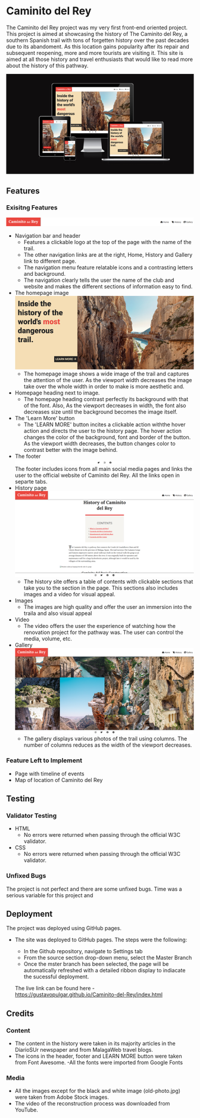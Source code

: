 # Caminito del Rey

The Caminito del Rey project was my very first front-end oriented project. This project is aimed at showcasing the history of The Caminito del Rey, a southern Spanish trail with tons of forgetten history over the past decades due to its abandoment. As this location gains popularity after its repair and subsequent reopening, more and more tourists are visiting it. This site is aimed at all those history and travel enthusiasts that would like to read more about the history of this pathway.

![](/accessibility.png)
## Features

### Exisitng Features
![](header.png)
- Navigation bar and header
    - Features a clickable logo at the top of the page with the name of the trail.
    - The other navigation links are at the right, Home, History and Gallery link to different page.
    - The navigation menu feature relatable icons and a contrasting letters and background.
    - The navigation clearly tells the user the name of the club and website and makes the different sections of information easy to find.
- The homepage image
![](homepage.png)
    - The homepage image shows a wide image of the trail and captures the attention of the user. As the viewport width decreases the image take over the whole width in order to make is more aesthetic and.
- Homepage heading next to image.
    - The homepage heading contrast perfectly its background with that of the font. Also, As the viewport decreases in width, the font also decreases size until the background becomes the image itself.  
- The 'Learn More' button
    - The 'LEARN MORE' button incites a clickable action withthe hover action and directs the user to the history page. The hover action changes the color of the background, font and border of the button. As the viewport width decreases, the button changes color to contrast better with the image behind. 
- The footer
![](footer.png)
    The footer includes icons from all main social media pages and links the user to the official website of Caminito del Rey. All the links open in separte tabs.
- History page
![](history.png)
    - The history site offers a table of contents with clickable sections that take you to the section in the page. This sections also includes images and a video for visual appeal.
- Images
    - The images are high quality and offer the user an immersion into the traila and also visual appeal
- Video
    - The video offers the user the experience of watching how the renovation project for the pathway was. The user can control the media, volume, etc.
- Gallery
![](gallery.png)
    - The gallery displays various photos of the trail using columns. The number of columns reduces as the width of the viewport decreases.

### Feature Left to Implement
- Page with timeline of events
- Map of location of Caminito del Rey

## Testing
### Validator Testing
- HTML
    - No errors were returned when passing through the official W3C validator.
- CSS
    - No errors were returned when passing through the official W3C validator.
### Unfixed Bugs
The project is not perfect and there are some unfixed bugs. Time was a serious variable for this project and 

## Deployment

The project was deployed using GitHub pages. 
- The site was deployed to GitHub pages. The steps were the following:
    - In the Github repository, navigate to Settings tab
    - From the source section drop-down menu, select the Master Branch
    - Once the mster branch has been selected, the page will be automatically refreshed with a detailed ribbon display to indiacate the sucessful deployment.

    The live link can be found here - https://gustavopulgar.github.io/Caminito-del-Rey/index.html
## Credits
### Content
- The content in the history were taken in its majority articles in the DiarioSUr newspaper and from MalagaWeb travel blogs.
- The icons in the header, footer and LEARN MORE button were taken from Font Awesome.
-All the fonts were imported from Google Fonts
### Media
 - All the images except for the black and white image (old-photo.jpg) were taken from Adobe Stock images. 
- The video of the reconstruction process was downloaded from YouTube.
